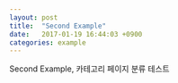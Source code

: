 ```yaml
---
layout: post
title:  "Second Example"
date:   2017-01-19 16:44:03 +0900
categories: example
---
```


Second Example, 카테고리 페이지 분류 테스트
